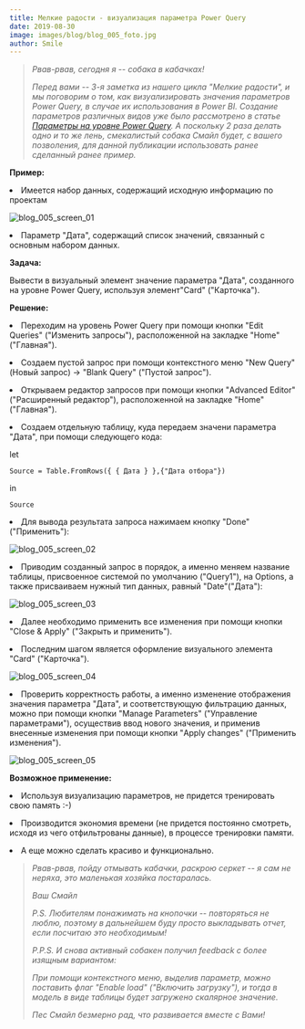 ```yaml
---
title: Мелкие радости - визуализация параметра Power Query
date: 2019-08-30
image: images/blog/blog_005_foto.jpg
author: Smile
---
```


> *Рвав-рвав, сегодня я -- собака в кабачках!*
>
> *Перед вами -- 3-я заметка из нашего цикла "Мелкие радости", и мы поговорим о том, как визуализировать значения параметров Power Query, в случае их использования в Power BI. Создание параметров различных видов уже было рассмотрено в статье [Параметры на уровне Power Query](https://kkadikin.ru/ru/blog/article_005/). А поскольку 2 раза делать одно и то же лень, смекалистый собака Смайл будет, с вашего позволения, для данной публикации использовать ранее сделанный ранее пример.*


**Пример:**

**<li>** Имеется набор данных, содержащий исходную информацию по проектам

![blog_005_screen_01](https://kkadikin.ru/images/blog/blog_005_screen_1.jpg)

**<li>** Параметр "Дата", содержащий список значений, связанный с основным набором данных.


**Задача:**

Вывести в визуальный элемент значение параметра "Дата", созданного на уровне Power Query, используя элемент"Card" ("Карточка").


**Решение:**

**<li>** Переходим на уровень Power Query при помощи кнопки "Edit Queries" ("Изменить запросы"), расположенной на закладке "Home" ("Главная").

**<li>** Создаем пустой запрос при помощи контекстного меню "New Query" (Новый запрос) -> "Blank Query" ("Пустой запрос").

**<li>** Открываем редактор запросов при помощи кнопки "Advanced Editor" ("Расширенный редактор"), расположенной на закладке "Home" ("Главная").

**<li>** Создаем отдельную таблицу, куда передаем значени параметра "Дата", при помощи следующего кода:

let

    Source = Table.FromRows({ { Дата } },{"Дата отбора"})

in

    Source

**<li>** Для вывода результата запроса нажимаем кнопку "Done" ("Применить"):

![blog_005_screen_02](https://kkadikin.ru/images/blog/blog_005_screen_2.jpg)

**<li>** Приводим созданный запрос в порядок, а именно меняем название таблицы, присвоенное системой по умолчанию ("Query1"), на Options, а также присваиваем нужный тип данных, равный "Date"("Дата"):

![blog_005_screen_03](https://kkadikin.ru/images/blog/blog_005_screen_3.jpg)

**<li>** Далее необходимо применить все изменения при помощи кнопки "Close & Apply" ("Закрыть и применить").

**<li>** Последним шагом является оформление визуального элемента "Card" ("Карточка").

![blog_005_screen_04](https://kkadikin.ru/images/blog/blog_005_screen_4.jpg)

**<li>** Проверить корректность работы, а именно изменение отображения значения параметра "Дата", и соответствующую фильтрацию данных, можно при помощи кнопки "Manage Parameters" ("Управление параметрами"), осуществив ввод нового значения, и применив внесенные изменения при помощи кнопки "Apply changes" ("Применить изменения").

![blog_005_screen_05](https://kkadikin.ru/images/blog/blog_005_screen_5.jpg)


**Возможное применение:**

**<li>** Используя визуализацию параметров, не придется тренировать свою память :-)

**<li>** Производится экономия времени (не придется постоянно смотреть, исходя из чего отфильтрованы данные), в процессе тренировки памяти.

**<li>** А еще можно сделать красиво и функционально.

> *Рвав-рвав, пойду отмывать кабачки, раскрою серкет -- я сам не неряха, это маленькая хозяйка постаралась.*
>
> *Ваш Смайл*
>
> *P.S. Любителям понажимать на кнопочки -- повторяться не люблю, поэтому в дальнейшем буду просто выкладывать отчет, если посчитаю это необходимым!*
>
> *P.P.S. И снова активный собакен получил feedback с более изящным вариантом:*
>
> *При помощи контекстного меню, выделив параметр, можно поставить флаг "Enable load" ("Включить загрузку"), и тогда в модель в виде таблицы будет загружено скалярное значение.* 
>
> *Пес Смайл безмерно рад, что развивается вместе с Вами!*